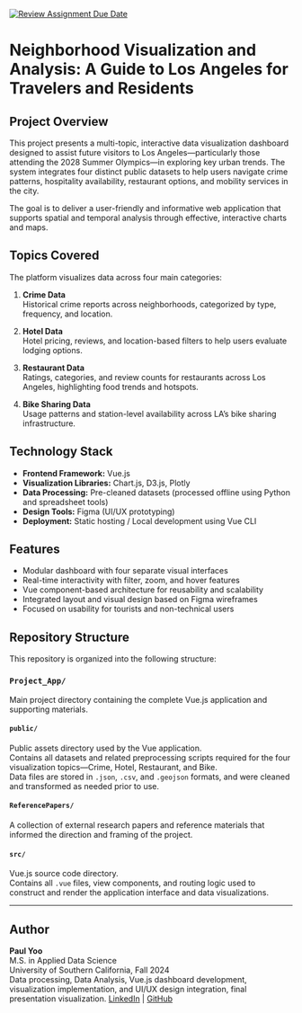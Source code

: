 [![Review Assignment Due Date](https://classroom.github.com/assets/deadline-readme-button-22041afd0340ce965d47ae6ef1cefeee28c7c493a6346c4f15d667ab976d596c.svg)](https://classroom.github.com/a/zCmYDy35)

# Neighborhood Visualization and Analysis: A Guide to Los Angeles for Travelers and Residents

## Project Overview

This project presents a multi-topic, interactive data visualization dashboard designed to assist future visitors to Los Angeles—particularly those attending the 2028 Summer Olympics—in exploring key urban trends. The system integrates four distinct public datasets to help users navigate crime patterns, hospitality availability, restaurant options, and mobility services in the city.

The goal is to deliver a user-friendly and informative web application that supports spatial and temporal analysis through effective, interactive charts and maps.

## Topics Covered

The platform visualizes data across four main categories:

1. **Crime Data**  
   Historical crime reports across neighborhoods, categorized by type, frequency, and location.

2. **Hotel Data**  
   Hotel pricing, reviews, and location-based filters to help users evaluate lodging options.

3. **Restaurant Data**  
   Ratings, categories, and review counts for restaurants across Los Angeles, highlighting food trends and hotspots.

4. **Bike Sharing Data**  
   Usage patterns and station-level availability across LA’s bike sharing infrastructure.

## Technology Stack

- **Frontend Framework:** Vue.js
- **Visualization Libraries:** Chart.js, D3.js, Plotly
- **Data Processing:** Pre-cleaned datasets (processed offline using Python and spreadsheet tools)
- **Design Tools:** Figma (UI/UX prototyping)
- **Deployment:** Static hosting / Local development using Vue CLI

## Features

- Modular dashboard with four separate visual interfaces
- Real-time interactivity with filter, zoom, and hover features
- Vue component-based architecture for reusability and scalability
- Integrated layout and visual design based on Figma wireframes
- Focused on usability for tourists and non-technical users

## Repository Structure

This repository is organized into the following structure:

### `Project_App/`

Main project directory containing the complete Vue.js application and supporting materials.

#### `public/`

Public assets directory used by the Vue application.  
 Contains all datasets and related preprocessing scripts required for the four visualization topics—Crime, Hotel, Restaurant, and Bike.  
 Data files are stored in `.json`, `.csv`, and `.geojson` formats, and were cleaned and transformed as needed prior to use.

#### `ReferencePapers/`

A collection of external research papers and reference materials that informed the direction and framing of the project.

#### `src/`

Vue.js source code directory.  
 Contains all `.vue` files, view components, and routing logic used to construct and render the application interface and data visualizations.

---

## Author

**Paul Yoo**  
M.S. in Applied Data Science  
University of Southern California, Fall 2024  
Data processing, Data Analysis, Vue.js dashboard development, visualization implementation, and UI/UX design integration, final presentation visualization.
[LinkedIn](https://www.linkedin.com/in/pkyoo) | [GitHub](https://github.com/PKYOO-116)
